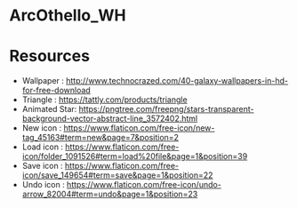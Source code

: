 ArcOthello_WH
=== 

# Resources

- Wallpaper : http://www.technocrazed.com/40-galaxy-wallpapers-in-hd-for-free-download
- Triangle : https://tattly.com/products/triangle
- Animated Star: https://pngtree.com/freepng/stars-transparent-background-vector-abstract-line_3572402.html
- New icon : https://www.flaticon.com/free-icon/new-tag_45163#term=new&page=7&position=2
- Load icon : https://www.flaticon.com/free-icon/folder_1091526#term=load%20file&page=1&position=39
- Save icon : https://www.flaticon.com/free-icon/save_149654#term=save&page=1&position=22
- Undo icon : https://www.flaticon.com/free-icon/undo-arrow_82004#term=undo&page=1&position=23
